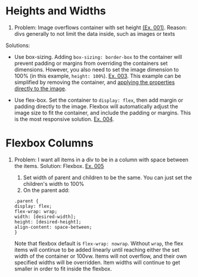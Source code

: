 # Heights and Widths

1. Problem: Image overflows container with set height [(Ex. 001)](https://codepen.io/justjohnd/pen/rNwjXad).
  Reason: divs generally to not limit the data inside, such as images or texts
  
  Solutions:
  - Use box-sizing. Adding `box-sizing: border-box` to the container will prevent padding or margins from overriding the containers set dimensions. However, you also need to set the image dimension to 100% (in this example, `height: 100%`). [Ex. 003](https://codepen.io/justjohnd/pen/ExXZqrB). This example can be simplified by removing the container, and [applying the properties directly to the image](https://codepen.io/justjohnd/pen/OJgWKdg).
  
  - Use flex-box. Set the container to `display: flex`, then add margin or padding directly to the image. Flexbox will automatically adjust the image size to fit the container, and include the padding or margins. This is the most responsive solution. [Ex. 004](https://codepen.io/justjohnd/pen/JjJEgzj).

# Flexbox Columns
1. Problem: I want all items in a div to be in a column with space between the items.
  Solution: Flexbox. [Ex. 005](https://codepen.io/justjohnd/pen/eYRvLaQ)
    1) Set width of parent and children to be the same. You can just set the children's width to 100%
    2) On the parent add:
    ```
    .parent {
    display: flex;
    flex-wrap: wrap;
    width: [desired-width];
    height: [desired-height];
    align-content: space-between;
    }
    ```
    
    Note that flexbox default is `flex-wrap: nowrap`. Without `wrap`, the flex items will continue to be added linearly until reaching either the set width of the container or 100vw. Items will not overflow, and their own specified widths will be overridden. Item widths will continue to get smaller in order to fit inside the flexbox.
